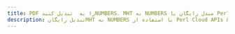 ---title: PDF را به  تبدیل کنیدNUMBERS، MHT به NUMBERS مبدل رایگان یا Perl SDKdescription: تبدیل رایگانMHT به NUMBERS با استفاده از Perl Cloud APIs & SDK همچنین اسناد PDF را در Cloud ایجاد، ویرایش و رندر کنید.---